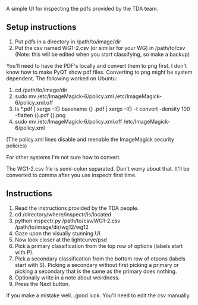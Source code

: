 A simple UI for inspecting the pdfs provided by the TDA team. 

Setup instructions
------------------
1. Put pdfs in a directory in /path/to/image/dir
2. Put the csv named WG1-2.csv (or similar for your WG) in /path/to/csv (Note: this will be edited when you start classifying, so make a backup)

You'll need to have the PDF's locally and convert them to png first. I don't know how to make PyQT show pdf files. Converting to png might be system dependent. The following worked on Ubuntu:
1. cd /path/to/image/dir
2. sudo mv /etc/ImageMagick-6/policy.xml /etc/ImageMagick-6/policy.xml.off
3. ls *.pdf | xargs -I{} basename {} .pdf | xargs -I{} -t convert -density 100 -flatten {}.pdf {}.png
4. sudo mv /etc/ImageMagick-6/policy.xml.off /etc/ImageMagick-6/policy.xml

(The policy.xml lines disable and reenable the ImageMagick security policies)

For other systems I'm not sure how to convert.

The WG1-2.csv file is semi-colon separated. Don't worry about that. It'll be converted to comma after you use inspectr first time.

Instructions
------------
1. Read the instructions provided by the TDA people.
2. cd /directory/where/inspectr/is/located
3. python inspectr.py /path/to/csv/WG1-2.csv /path/to/image/dir/wg12/wg12
4. Gaze upon the visually stunning UI
5. Now look closer at the lightcurve/psd
6. Pick a primary classification from the top row of options (labels start with P).
7. Pick a secondary classification from the bottom row of otpons (labels start with S). Picking a secondary without first picking a primary or picking a secondary that is the same as the primary does nothing.
8. Optionally write in a note about weirdness.
9. Press the Next button.

If you make a mistake well...good luck. You'll need to edit the csv manually. 
